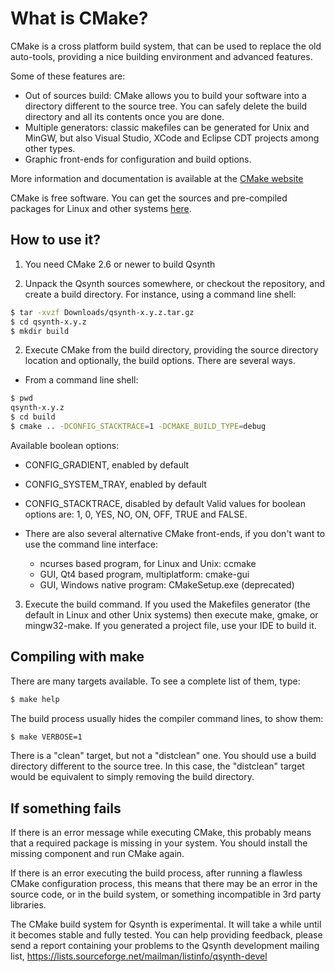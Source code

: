 # What is CMake?

CMake is a cross platform build system, that can be used to replace the old
auto-tools, providing a nice building environment and advanced features.

Some of these features are:
* Out of sources build: CMake allows you to build your software into a directory
  different to the source tree. You can safely delete the build directory and
  all its contents once you are done.
* Multiple generators: classic makefiles can be generated for Unix and MinGW,
  but also Visual Studio, XCode and Eclipse CDT projects among other types.
* Graphic front-ends for configuration and build options.

More information and documentation is available at the [CMake website](https://www.cmake.org)

CMake is free software. You can get the sources and pre-compiled packages for
Linux and other systems [here](https://www.cmake.org/cmake/resources/software.html).


## How to use it?

1. You need CMake 2.6 or newer to build Qsynth

2. Unpack the Qsynth sources somewhere, or checkout the repository,
   and create a build directory. For instance, using a command line shell:
```bash
$ tar -xvzf Downloads/qsynth-x.y.z.tar.gz
$ cd qsynth-x.y.z
$ mkdir build
```

2. Execute CMake from the build directory, providing the source directory
   location and optionally, the build options. There are several ways.

* From a command line shell:
```bash
$ pwd
qsynth-x.y.z
$ cd build
$ cmake .. -DCONFIG_STACKTRACE=1 -DCMAKE_BUILD_TYPE=debug
```

Available boolean options:
  * CONFIG_GRADIENT, enabled by default
  * CONFIG_SYSTEM_TRAY, enabled by default
  * CONFIG_STACKTRACE, disabled by default
Valid values for boolean options are: 1, 0, YES, NO, ON, OFF, TRUE and FALSE.

* There are also several alternative CMake front-ends, if you don't want to use
  the command line interface:
  * ncurses based program, for Linux and Unix: ccmake
  * GUI, Qt4 based program, multiplatform: cmake-gui
  * GUI, Windows native program: CMakeSetup.exe (deprecated)

3. Execute the build command. If you used the Makefiles generator (the default
   in Linux and other Unix systems) then execute make, gmake, or mingw32-make.
   If you generated a project file, use your IDE to build it.


## Compiling with make

There are many targets available. To see a complete list of them, type:
```bash
$ make help
```
The build process usually hides the compiler command lines, to show them:
```bash
$ make VERBOSE=1
```
There is a "clean" target, but not a "distclean" one. You should use a build
directory different to the source tree. In this case, the "distclean" target
would be equivalent to simply removing the build directory.


## If something fails

If there is an error message while executing CMake, this probably means that a
required package is missing in your system. You should install the missing
component and run CMake again.

If there is an error executing the build process, after running a flawless CMake
configuration process, this means that there may be an error in the source code,
or in the build system, or something incompatible in 3rd party libraries.

The CMake build system for Qsynth is experimental. It will take a while
until it becomes stable and fully tested. You can help providing feedback,
please send a report containing your problems to the Qsynth development
mailing list, https://lists.sourceforge.net/mailman/listinfo/qsynth-devel
